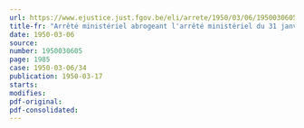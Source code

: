 ```yaml
---
url: https://www.ejustice.just.fgov.be/eli/arrete/1950/03/06/1950030605/justel
title-fr: "Arrêté ministériel abrogeant l'arrêté ministériel du 31 janvier 1945, relatif à la déclaration de l'activité et du mouvement des stocks à faire par les producteurs, transporteurs, façonneurs, imprimeurs et grossistes en papier ou carton et par les consommateurs en gros."
date: 1950-03-06
source:
number: 1950030605
page: 1985
case: 1950-03-06/34
publication: 1950-03-17
starts:
modifies:
pdf-original:
pdf-consolidated:
---
```


